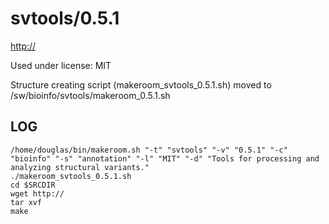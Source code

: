svtools/0.5.1
========================

<http://>

Used under license:
MIT


Structure creating script (makeroom_svtools_0.5.1.sh) moved to /sw/bioinfo/svtools/makeroom_0.5.1.sh

LOG
---

    /home/douglas/bin/makeroom.sh "-t" "svtools" "-v" "0.5.1" "-c" "bioinfo" "-s" "annotation" "-l" "MIT" "-d" "Tools for processing and analyzing structural variants."
    ./makeroom_svtools_0.5.1.sh
    cd $SRCDIR
    wget http://
    tar xvf 
    make

